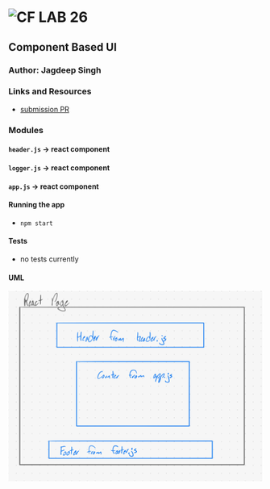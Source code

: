 ![CF](http://i.imgur.com/7v5ASc8.png) LAB 26
=================================================

## Component Based UI

### Author: Jagdeep Singh

### Links and Resources
* [submission PR](https://github.com/401-advanced-javascript-js/lab-26-component-based-ui/pull/1)

### Modules
#### `header.js` -> react component
#### `logger.js` -> react component
#### `app.js` -> react component


#### Running the app
* `npm start`
  
#### Tests
* no tests currently

#### UML
![UML](image.png)

